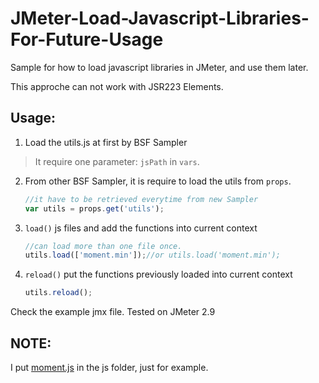 JMeter-Load-Javascript-Libraries-For-Future-Usage
=================================================

Sample for how to load javascript libraries in JMeter, and use them later. 

This approche can not work with JSR223 Elements.

Usage:
------
1. Load the utils.js at first by BSF Sampler
  > It require one parameter: `jsPath` in `vars`.
2. From other BSF Sampler, it is require to load the utils from `props`.

    ```javascript
    //it have to be retrieved everytime from new Sampler
    var utils = props.get('utils');
    ```
3. `load()` js files and add the functions into current context
  
    ```javascript
    //can load more than one file once.
    utils.load(['moment.min']);//or utils.load('moment.min');
    ```
4. `reload()` put the functions previously loaded into current context
  
    ```javascript
    utils.reload();
    ```

Check the example jmx file. Tested on JMeter 2.9

NOTE:
-----

I put [moment.js](http://momentjs.com/) in the js folder, just for example. 
